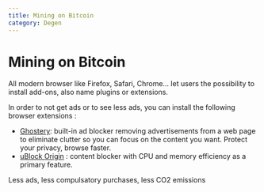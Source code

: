 ```yaml
---
title: Mining on Bitcoin
category: Degen
---
```


# Mining on Bitcoin

All modern browser like Firefox, Safari, Chrome... let users the possibility to install add-ons, also name plugins or extensions.

In order to not get ads or to see less ads, you can install the following browser extensions :

- [Ghostery](https://addons.mozilla.org/da/firefox/addon/ghostery/): built-in ad blocker removing advertisements from a web page to eliminate clutter so you can focus on the content you want. Protect your privacy, browse faster.
- [uBlock Origin](https://addons.mozilla.org/da/firefox/addon/ublock-origin/) : content blocker with CPU and memory efficiency as a primary feature.

Less ads, less compulsatory purchases, less CO2 emissions
